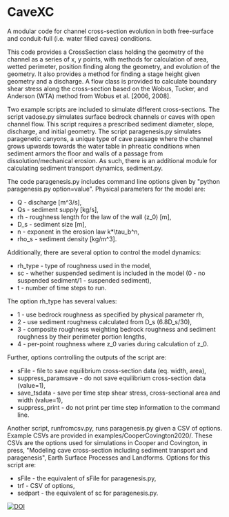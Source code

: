 # CaveXC

A modular code for channel cross-section evolution in both free-surface and conduit-full (i.e. water filled caves) conditions.

This code provides a CrossSection class holding the geometry of the channel as a series of x, y points, with methods for calculation of area, wetted perimeter, position finding along the geometry, and evolution of the geometry. It also provides a method for finding a stage height given geometry and a discharge. A flow class is provided to calculate boundary shear stress along the cross-section based on the Wobus, Tucker, and Anderson (WTA) method from Wobus et al. [2006, 2008].

Two example scripts are included to simulate different cross-sections. The script vadose.py simulates surface bedrock channels or caves with open channel flow. This script requires a prescribed sediment diameter, slope, discharge, and initial geometry. The script paragenesis.py simulates paragenetic canyons, a unique type of cave passage where the channel grows upwards towards the water table in phreatic conditions when sediment armors the floor and walls of a passage from dissolution/mechanical erosion. As such, there is an additional module for calculating sediment transport dynamics, sediment.py.

The code paragenesis.py includes command line options given by "python paragenesis.py option=value". Physical parameters for the model are:

  * Q - discharge [m^3/s],
  * Qs - sediment supply [kg/s],
  * rh - roughness length for the law of the wall (z_0) [m],
  * D_s - sediment size [m],
  * n - exponent in the erosion law k*\tau_b^n,
  * rho_s - sediment density [kg/m^3].

Additionally, there are several option to control the model dynamics:
  * rh_type - type of roughness used in the model,
  * sc - whether suspended sediment is included in the model (0 - no suspended sediment/1 - suspended sediment),
  * t - number of time steps to run.

The option rh_type has several values:
  * 1 - use bedrock roughness as specified by physical parameter rh,
  * 2 - use sediment roughness calculated from D_s (6.8D_s/30),
  * 3 - composite roughness weighting bedrock roughness and sediment roughness by their perimeter portion lengths,
  * 4 - per-point roughness where z_0 varies during calculation of z_0.

Further, options controlling the outputs of the script are:
  * sFile - file to save equilibrium cross-section data (eq. width, area),
  * suppress_paramsave - do not save equilibrium cross-section data (value=1),
  * save_tsdata - save per time step shear stress, cross-sectional area and width (value=1),
  * suppress_print - do not print per time step information to the command line.

Another script, runfromcsv.py, runs paragenesis.py given a CSV of options. Example CSVs are provided in examples/CooperCovington2020/. These CSVs are the options used for simulations in Cooper and Covington, in press, "Modeling cave cross-section including sediment transport and paragenesis", Earth Surface Processes and Landforms. Options for this script are:
  * sFile - the equivalent of sFile for paragenesis.py,
  * trf - CSV of options,
  * sedpart - the equivalent of sc for paragenesis.py.



[![DOI](https://zenodo.org/badge/DOI/10.5281/zenodo.3401390.svg)](https://doi.org/10.5281/zenodo.3401390)
